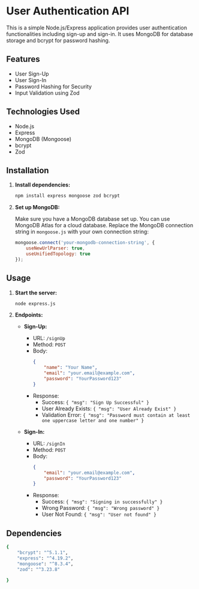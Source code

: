 # User Authentication API

This is a simple Node.js/Express application provides user authentication functionalities including sign-up and sign-in. It uses MongoDB for database storage and bcrypt for password hashing.

## Features

- User Sign-Up
- User Sign-In
- Password Hashing for Security
- Input Validation using Zod

## Technologies Used

- Node.js
- Express
- MongoDB (Mongoose)
- bcrypt
- Zod

## Installation

1. **Install dependencies:**

    ```sh
    npm install express mongoose zod bcrypt
    ```

2. **Set up MongoDB:**

    Make sure you have a MongoDB database set up. You can use MongoDB Atlas for a cloud database. Replace the MongoDB connection string in `mongoose.js` with your own connection string:

    ```javascript
    mongoose.connect('your-mongodb-connection-string', {
        useNewUrlParser: true,
        useUnifiedTopology: true
    });
    ```

## Usage

1. **Start the server:**

    ```sh
    node express.js
    ```

2. **Endpoints:**

    - **Sign-Up:**
        - URL: `/signUp`
        - Method: `POST`
        - Body: 
            ```json
            {
                "name": "Your Name",
                "email": "your.email@example.com",
                "password": "YourPassword123"
            }
            ```
        - Response:
            - Success: `{ "msg": "Sign Up Successful" }`
            - User Already Exists: `{ "msg": "User Already Exist" }`
            - Validation Error: `{ "msg": "Password must contain at least one uppercase letter and one number" }`

    - **Sign-In:**
        - URL: `/signIn`
        - Method: `POST`
        - Body:
            ```json
            {
                "email": "your.email@example.com",
                "password": "YourPassword123"
            }
            ```
        - Response:
            - Success: `{ "msg": "Signing in successfully" }`
            - Wrong Password: `{ "msg": "Wrong password" }`
            - User Not Found: `{ "msg": "User not found" }`


## Dependencies
```sh
{
    "bcrypt": "^5.1.1",
    "express": "^4.19.2",
    "mongoose": "^8.3.4",
    "zod": "^3.23.8"
    
}
```
